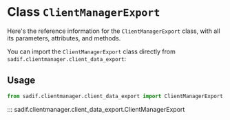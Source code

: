 # Class `ClientManagerExport`

Here's the reference information for the `ClientManagerExport` class, with all its parameters, attributes, and methods.

You can import the `ClientManagerExport` class directly from `sadif.clientmanager.client_data_export`:

## Usage

```python
from sadif.clientmanager.client_data_export import ClientManagerExport
```

::: sadif.clientmanager.client_data_export.ClientManagerExport